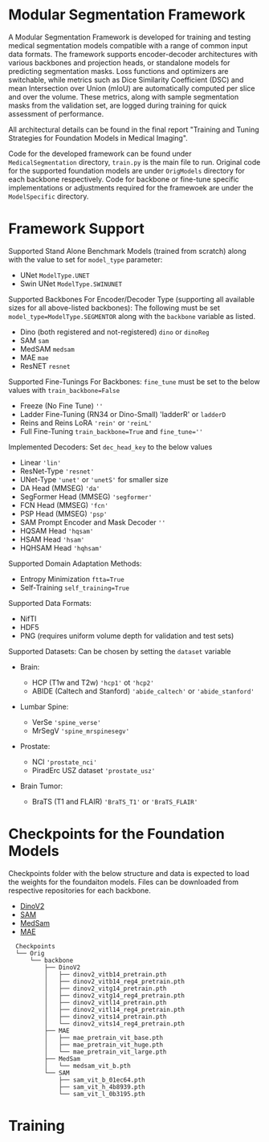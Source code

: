 # Modular Segmentation Framework

A Modular Segmentation Framework is developed for training and testing medical segmentation models compatible with a range of common input data formats. The framework supports encoder-decoder architectures with various backbones and projection heads, or standalone models for predicting segmentation masks. Loss functions and optimizers are switchable, while metrics such as Dice Similarity Coefficient (DSC) and mean Intersection over Union (mIoU) are automatically computed per slice and over the volume. These metrics, along with sample segmentation masks from the validation set, are logged during training for quick assessment of performance.

All architectural details can be found in the final report "Training and Tuning Strategies for Foundation Models in Medical Imaging".

Code for the developed framework can be found under `MedicalSegmentation` directory, `train.py` is the main file to run. Original code for the supported foundation models are under `OrigModels` directory for each backbone respectively. Code for backbone or fine-tune specific implementations or adjustments required for the framewoek are under the `ModelSpecific` directory.

# Framework Support

Supported Stand Alone Benchmark Models (trained from scratch) along with the value to set for `model_type` parameter:
* UNet `ModelType.UNET`
* Swin UNet `ModelType.SWINUNET`

Supported Backbones For Encoder/Decoder Type (supporting all available sizes for all above-listed backbones):
The following must be set `model_type=ModelType.SEGMENTOR` along with the `backbone` variable as listed.
* Dino (both registered and not-registered) `dino` or `dinoReg`
* SAM `sam`
* MedSAM `medsam`
* MAE `mae`
* ResNET `resnet`

Supported Fine-Tunings For Backbones:
`fine_tune` must be set to the below values with `train_backbone=False`
* Freeze (No Fine Tune) `''`
* Ladder Fine-Tuning (RN34 or Dino-Small) 'ladderR' or `ladderD`
* Reins and Reins LoRA `'rein'` or `'reinL'`
* Full Fine-Tuning `train_backbone=True` and `fine_tune=''`

Implemented Decoders:
Set `dec_head_key` to the below values
* Linear `'lin'`
* ResNet-Type `'resnet'`
* UNet-Type `'unet'` or `'unetS'` for smaller size
* DA Head (MMSEG) `'da'`
* SegFormer Head (MMSEG) `'segformer'`
* FCN Head (MMSEG) `'fcn'`
* PSP Head (MMSEG) `'psp'`
* SAM Prompt Encoder and Mask Decoder `''`
* HQSAM Head `'hqsam'`
* HSAM Head `'hsam'`
* HQHSAM Head `'hqhsam'`

Supported Domain Adaptation Methods:
* Entropy Minimization `ftta=True`
* Self-Training `self_training=True`

Supported Data Formats:
* NifTI
* HDF5
* PNG (requires uniform volume depth for validation and test sets)

Supported Datasets:
Can be chosen by setting the `dataset` variable
* Brain:
  - HCP (T1w and T2w) `'hcp1'` ot `'hcp2'`
  - ABIDE (Caltech and Stanford) `'abide_caltech'` or `'abide_stanford'`
    
* Lumbar Spine:
  - VerSe `'spine_verse'`
  - MrSegV `'spine_mrspinesegv'`

* Prostate:
  - NCI `'prostate_nci'`
  - PiradErc USZ dataset `'prostate_usz'`
 
* Brain Tumor:
  - BraTS (T1 and FLAIR) `'BraTS_T1'` or `'BraTS_FLAIR'`


# Checkpoints for the Foundation Models

Checkpoints folder with the below structure and data is expected to load the weights for the foundaiton models. Files can be downloaded from respective repositories for each backbone.

* [DinoV2](https://github.com/facebookresearch/dinov2)
* [SAM](https://github.com/facebookresearch/segment-anything)
* [MedSam](https://github.com/bowang-lab/MedSAM)
* [MAE](https://github.com/facebookresearch/mae)

```
  Checkpoints
  └── Orig
      └── backbone
          ├── DinoV2
          │   ├── dinov2_vitb14_pretrain.pth
          │   ├── dinov2_vitb14_reg4_pretrain.pth
          │   ├── dinov2_vitg14_pretrain.pth
          │   ├── dinov2_vitg14_reg4_pretrain.pth
          │   ├── dinov2_vitl14_pretrain.pth
          │   ├── dinov2_vitl14_reg4_pretrain.pth
          │   ├── dinov2_vits14_pretrain.pth
          │   └── dinov2_vits14_reg4_pretrain.pth
          ├── MAE
          │   ├── mae_pretrain_vit_base.pth
          │   ├── mae_pretrain_vit_huge.pth
          │   └── mae_pretrain_vit_large.pth
          ├── MedSam
          │   └── medsam_vit_b.pth
          └── SAM
              ├── sam_vit_b_01ec64.pth
              ├── sam_vit_h_4b8939.pth
              └── sam_vit_l_0b3195.pth
```

# Training 

